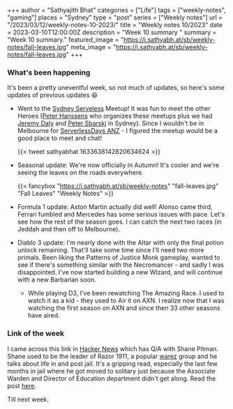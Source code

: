 +++
author = "Sathyajith Bhat"
categories = ["Life"]
tags = ["weekly-notes",  "gaming"]
places = "Sydney"
type = "post"
series = ["Weekly notes"]
url = "/2023/03/12/weekly-notes-10-2023/"
title = "Weekly notes 10/2023"
date = 2023-03-10T12:00:00Z
description = "Week 10 summary "
summary = "Week 10 summary."
featured_image = "https://i.sathyabh.at/sb/weekly-notes/fall-leaves.jpg"
meta_image = "https://i.sathyabh.at/sb/weekly-notes/fall-leaves.jpg"
+++

### What's been happening

It's been a pretty uneventful week, so not much of updates, so here's some updates of previous updates 😆

* Went to the [Sydney Serveless](https://www.meetup.com/sydney-serverless-meetup-group/events/291420274/) Meetup! It was fun to meet the other Heroes ([Peter Hanssens](https://aws.amazon.com/developer/community/heroes/peter-hanssens/) who organizes these meetups plus we had [Jeremy Daly](https://aws.amazon.com/developer/community/heroes/jeremy-daly/) and [Peter Sbarski](https://aws.amazon.com/developer/community/heroes/peter-sbarski/) in Sydney). Since I wouldn't be in Melbourne for [ServerlessDays ANZ](https://anz.serverlessdays.io/) - I figured the meetup would be a good place to meet and chat!

    {{< tweet sathyabhat 1633638142820634624 >}}

* Seasonal update: We're now officially in Autumn! It's cooler and we're seeing the leaves on the roads everywhere.

    {{< fancybox "https://i.sathyabh.at/sb/weekly-notes" "fall-leaves.jpg" "Fall Leaves" "Weekly Notes" >}}

* Formula 1 update: Aston Martin actually did well! Alonso came third, Ferrari fumbled and Mercedes has some serious issues with pace. Let's see how the rest of the season goes. I can catch the next two races (in Jeddah and then off to Melbourne).
* Diablo 3 update: I'm nearly done with the Altar with only the final potion unlock remaining. That'll take some time since I'll need two more primals. Been liking the Patterns of Justice Monk gameplay, wanted to see if there's something similar with the Necromancer - and sadly I was disappointed. I've now started building a new WIzard, and will continue with a new Barbarian soon.
    * While playing D3, I've been rewatching The Amazing Race. I used to watch it as a kid - they used to Air it on AXN. I realize now that I was watching the first season on AXN and since then 33 other seasons have aired.

### Link of the week

I came across this link in [Hacker News](https://news.ycombinator.com/item?id=35115862) which has Q/A with Shane Pitman. Shane used to be the leader of Razor 1911, a popular [warez](https://en.wikipedia.org/wiki/Warez) group and he talks about life in and post jail. It's a gripping read, especially the last few months in jail where he got moved to solitary just because the Associate Warden and Director of Education department didn't get along. Read the post [here](https://defacto2.net/file/view/ab3914).

Till next week.